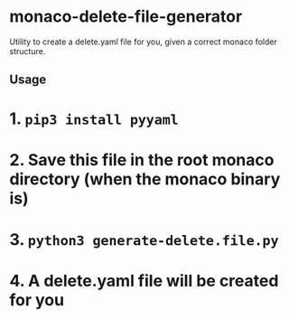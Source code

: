 # monaco-delete-file-generator

Utility to create a delete.yaml file for you, given a correct monaco folder structure.

## Usage
# 1. `pip3 install pyyaml`
# 2. Save this file in the root monaco directory (when the monaco binary is)
# 3. `python3 generate-delete.file.py`
# 4. A delete.yaml file will be created for you
